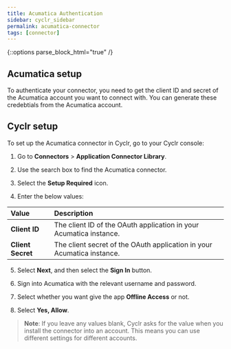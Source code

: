 ```yaml
---
title: Acumatica Authentication
sidebar: cyclr_sidebar
permalink: acumatica-connector
tags: [connector]
---
```

{::options parse_block_html="true" /}
<section class="card">

## Acumatica setup

To authenticate your connector, you need to get the client ID and secret of the Acumatica account you want to connect with. You can generate these credebtials from the Acumatica account.

</section>
<section class="card">

## Cyclr setup

To set up the Acumatica connector in Cyclr, go to your Cyclr console:

1. Go to **Connectors** > **Application Connector Library**.

2. Use the search box to find the Acumatica connector.

3. Select the **Setup Required** icon.
   
4. Enter the below values:

| **Value**          | **Description**                             |
| :----------------- | :------------------------------------------ |
| **Client ID**   | The client ID of the OAuth application in your Acumatica instance.                        |
| **Client Secret**   | The client secret of the OAuth application in your Acumatica instance.                     |

5. Select **Next**, and then select the **Sign In** button.
   
6. Sign into Acumatica with the relevant username and password.

7. Select whether you want give the app **Offline Access** or not.

8. Select **Yes, Allow**.

> **Note**: If you leave any values blank, Cyclr asks for the value when you install the connector into an account. This means you can use different settings for different accounts.

</section>
